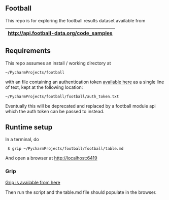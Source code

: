 ## Football

This repo is for exploring the football results dataset available from 

| http://api.football-data.org/code_samples |
|---|

## Requirements 

This repo assumes an install / working directory at

```
~/PycharmProjects/football
```

with an file containing an authentication token [available here](http://api.football-data.org/register) as a single line of text, kept at the following location:

```
~/PycharmProjects/football/football/auth_token.txt
```

Eventually this will be deprecated and replaced by a football module api which the auth token can be passed to instead.

## Runtime setup

In a terminal, do
```
 $ grip ~/PycharmProjects/football/football/table.md
```

And open a browser at [http://localhost:6419](http://localhost:6419)

### Grip
[Grip is available from here](https://github.com/joeyespo/grip)

Then run the script and the table.md file should populate in the browser.
